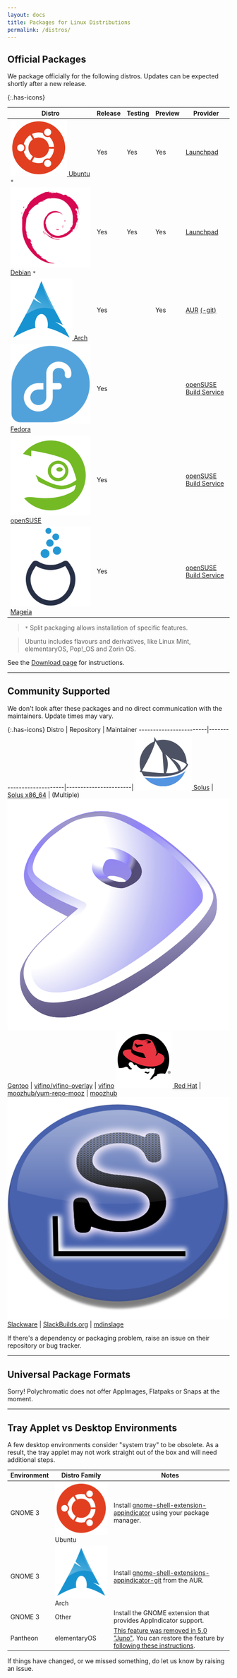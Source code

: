 ```yaml
---
layout: docs
title: Packages for Linux Distributions
permalink: /distros/
---
```


## Official Packages

We package officially for the following distros. Updates can be expected
shortly after a new release.

{:.has-icons}

| Distro                                                                                    | Release | Testing | Preview | Provider      |
| ----------------------------------------------------------------------------------------- | ------- | ------- | ------- | ------------- |
[![](/images/distros/ubuntu.svg) Ubuntu](https://polychromatic.app/download/ubuntu/) `*`    | Yes     | Yes     | Yes     | [Launchpad]
[![](/images/distros/debian.svg) Debian](https://polychromatic.app/download/debian/) `*`    | Yes     | Yes     | Yes     | [Launchpad]
[![](/images/distros/arch.svg) Arch](https://polychromatic.app/download/arch/)              | Yes     |         | Yes     | [AUR]&nbsp;[(-git)]
[![](/images/distros/fedora.svg) Fedora](https://polychromatic.app/download/fedora/)        | Yes     |         |         | [openSUSE Build Service]
[![](/images/distros/opensuse.svg) openSUSE](https://polychromatic.app/download/opensuse/)  | Yes     |         |         | [openSUSE Build Service]
[![](/images/distros/mageia.svg) Mageia](https://polychromatic.app/download/mageia/)        | Yes     |         |         | [openSUSE Build Service]

> `*` Split packaging allows installation of specific features.

> Ubuntu includes flavours and derivatives, like Linux Mint, elementaryOS, Pop!_OS and Zorin OS.

See the [Download page](https://polychromatic.app/download/) for instructions.

[Launchpad]: https://launchpad.net/~polychromatic
[AUR]: https://aur.archlinux.org/packages/polychromatic/
[(-git)]: https://aur.archlinux.org/packages/polychromatic-git/
[openSUSE Build Service]: https://build.opensuse.org/package/show/hardware:razer/polychromatic

---


## Community Supported

We don't look after these packages and no direct communication with the maintainers.
Update times may vary.

{:.has-icons}
Distro                  | Repository                | Maintainer
------------------------|---------------------------|-----------------------|
[![](/images/distros/solus.svg) Solus](https://polychromatic.app/download/solus/)  | [Solus x86_64] | (Multiple)
[![](/images/distros/gentoo.svg) Gentoo](https://polychromatic.app/download/gentoo/)  | [vifino/vifino-overlay] | [vifino]
[![](/images/distros/redhat.svg) Red Hat](https://polychromatic.app/download/redhat/) | [moozhub/yum-repo-mooz] | [moozhub]
[![](/images/distros/slackware.svg) Slackware](https://polychromatic.app/download/slackware/)  | [SlackBuilds.org] | [mdinslage]

[Solus x86_64]: https://solus.pkgs.org/rolling/solus-unstable-x86_64/polychromatic-0.3.12-16-1-x86_64.eopkg.html
[SlackBuilds.org]: https://www.slackbuilds.org/repository/15.0/system/polychromatic/
[mdinslage]: https://github.com/mdinslage
[vifino]: https://github.com/vifno
[moozhub]: https://github.com/moozhub
[vifino/vifino-overlay]: https://github.com/vifino/vifino-overlay/tree/master/app-misc/
[moozhub/yum-repo-mooz]: https://github.com/moozhub/yum-repo-mooz

If there's a dependency or packaging problem, raise an issue on their repository or bug tracker.

---

## Universal Package Formats

Sorry! Polychromatic does not offer AppImages, Flatpaks or Snaps at the moment.

---

## Tray Applet vs Desktop Environments

A few desktop environments consider "system tray" to be obsolete.
As a result, the tray applet may not work straight out of the box
and will need additional steps.

| Environment   | Distro Family | Notes                                           |
| ------------- | ------------- | ----------------------------------------------- |
| GNOME 3       | ![](/images/distros/ubuntu.svg) Ubuntu   | Install [gnome-shell-extension-appindicator](https://packages.ubuntu.com/focal/gnome-shell-extension-appindicator) using your package manager.
| GNOME 3       | ![](/images/distros/arch.svg) Arch       | Install [gnome-shell-extensions-appindicator-git](https://aur.archlinux.org/packages/gnome-shell-extension-appindicator-git/) from the AUR.
| GNOME 3       | Other         | Install the GNOME extension that provides AppIndicator support.
| Pantheon      | elementaryOS  | [This feature was removed in 5.0 "Juno"](https://www.reddit.com/r/elementaryos/comments/8zdrvz/any_way_to_get_back_indicators_in_juno/). You can restore the feature by [following these instructions](https://www.linuxuprising.com/2018/08/how-to-re-enable-ayatana-appindicators.html).

If things have changed, or we missed something, do let us know by raising an issue.
